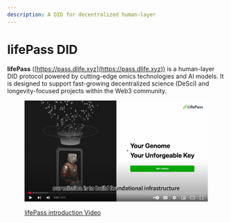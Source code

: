 ```yaml
---
description: A DID for decentralized human-layer
---
```


# lifePass DID

**lifePass** ([https://pass.dlife.xyz](https://pass.dlife.xyz)) is a human-layer DID protocol powered by cutting-edge omics technologies and AI models. It is designed to support fast-growing decentralized science (DeSci) and longevity-focused projects within the Web3 community.

<a href="https://www.youtube.com/watch?v=zX4dqMphqls"><figure><img src="../.gitbook/assets/image.png" alt=""><figcaption><p>lifePass introduction Video</p></figcaption></figure></a>
